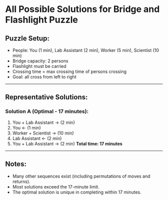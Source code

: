 # All Possible Solutions for Bridge and Flashlight Puzzle

## Puzzle Setup:
- People: You (1 min), Lab Assistant (2 min), Worker (5 min), Scientist (10 min)
- Bridge capacity: 2 persons
- Flashlight must be carried
- Crossing time = max crossing time of persons crossing
- Goal: all cross from left to right

---

## Representative Solutions:

### Solution A (Optimal - 17 minutes):
1. You + Lab Assistant → (2 min)
2. You ← (1 min)
3. Worker + Scientist → (10 min)
4. Lab Assistant ← (2 min)
5. You + Lab Assistant → (2 min)
**Total time: 17 minutes**

---

## Notes:
- Many other sequences exist (including permutations of moves and returns).
- Most solutions exceed the 17-minute limit.
- The optimal solution is unique in completing within 17 minutes.
